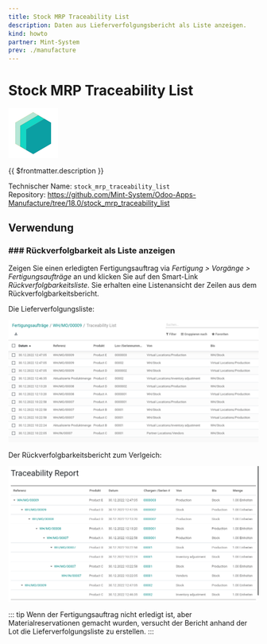 ```yaml
---
title: Stock MRP Traceability List
description: Daten aus Lieferverfolgungsbericht als Liste anzeigen.
kind: howto
partner: Mint-System
prev: ./manufacture
---
```


# Stock MRP Traceability List

![icon_oms_box](attachments/icons_odoo_mint_system.png)

{{ $frontmatter.description }}

Technischer Name: `stock_mrp_traceability_list`\
Repository: <https://github.com/Mint-System/Odoo-Apps-Manufacture/tree/18.0/stock_mrp_traceability_list>

## Verwendung

### ### Rückverfolgbarkeit als Liste anzeigen

Zeigen Sie einen erledigten Fertigungsauftrag via _Fertigung > Vorgänge > Fertigungsaufträge_ an und klicken Sie auf den Smart-Link _*Rückverfolgbarkeitsliste*_. Sie erhalten eine Listenansicht der Zeilen aus dem Rückverfolgbarkeitsbericht.

Die Lieferverfolgungsliste:

![](attachments/Stock%20MRP%20Traceability%20List.png)

Der Rückverfolgbarkeitsbericht zum Verlgeich:

![](attachments/Stock%20MRP%20Traceability%20List%20Report.png)

::: tip
Wenn der Fertigungsauftrag nicht erledigt ist, aber Materialreservationen gemacht wurden, versucht der Bericht anhand der Lot die Lieferverfolgungsliste zu erstellen.
:::
